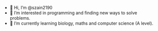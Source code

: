 - 👋 Hi, I’m @szain2190
- 👀 I’m interested in programming and finding new ways to solve problems.
- 🌱 I’m currently learning biology, maths and computer science (A level).

<!---
szain2190/szain2190 is a ✨ special ✨ repository because its `README.md` (this file) appears on your GitHub profile.
You can click the Preview link to take a look at your changes.
--->

